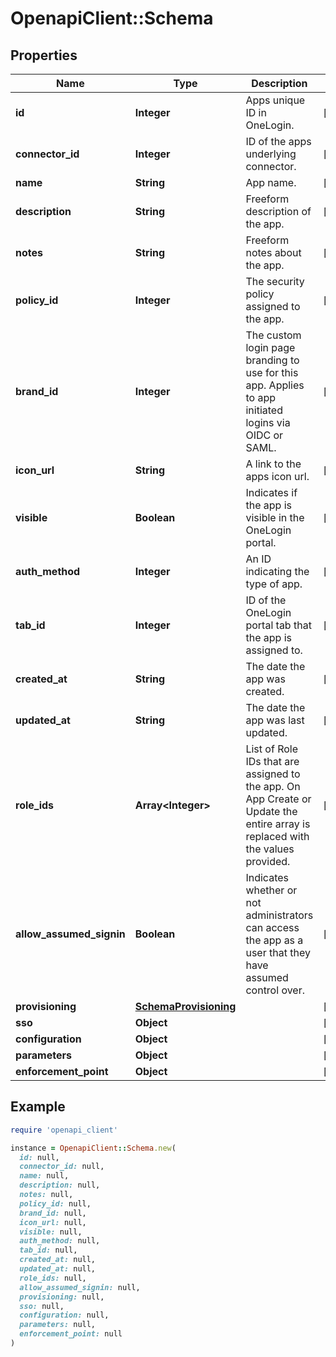 # OpenapiClient::Schema

## Properties

| Name | Type | Description | Notes |
| ---- | ---- | ----------- | ----- |
| **id** | **Integer** | Apps unique ID in OneLogin. | [optional] |
| **connector_id** | **Integer** | ID of the apps underlying connector. | [optional] |
| **name** | **String** | App name. | [optional] |
| **description** | **String** | Freeform description of the app. | [optional] |
| **notes** | **String** | Freeform notes about the app. | [optional] |
| **policy_id** | **Integer** | The security policy assigned to the app. | [optional] |
| **brand_id** | **Integer** | The custom login page branding to use for this app. Applies to app initiated logins via OIDC or SAML. | [optional] |
| **icon_url** | **String** | A link to the apps icon url. | [optional] |
| **visible** | **Boolean** | Indicates if the app is visible in the OneLogin portal. | [optional] |
| **auth_method** | **Integer** | An ID indicating the type of app. | [optional] |
| **tab_id** | **Integer** | ID of the OneLogin portal tab that the app is assigned to. | [optional] |
| **created_at** | **String** | The date the app was created. | [optional] |
| **updated_at** | **String** | The date the app was last updated. | [optional] |
| **role_ids** | **Array&lt;Integer&gt;** | List of Role IDs that are assigned to the app. On App Create or Update the entire array is replaced with the values provided. | [optional] |
| **allow_assumed_signin** | **Boolean** | Indicates whether or not administrators can access the app as a user that they have assumed control over. | [optional] |
| **provisioning** | [**SchemaProvisioning**](SchemaProvisioning.md) |  | [optional] |
| **sso** | **Object** |  | [optional] |
| **configuration** | **Object** |  | [optional] |
| **parameters** | **Object** |  | [optional] |
| **enforcement_point** | **Object** |  | [optional] |

## Example

```ruby
require 'openapi_client'

instance = OpenapiClient::Schema.new(
  id: null,
  connector_id: null,
  name: null,
  description: null,
  notes: null,
  policy_id: null,
  brand_id: null,
  icon_url: null,
  visible: null,
  auth_method: null,
  tab_id: null,
  created_at: null,
  updated_at: null,
  role_ids: null,
  allow_assumed_signin: null,
  provisioning: null,
  sso: null,
  configuration: null,
  parameters: null,
  enforcement_point: null
)
```

